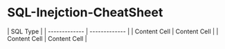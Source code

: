 # SQL-Inejction-CheatSheet

| SQL Type  | 
| ------------- | ------------- |
| Content Cell  | Content Cell  |
| Content Cell  | Content Cell  |
